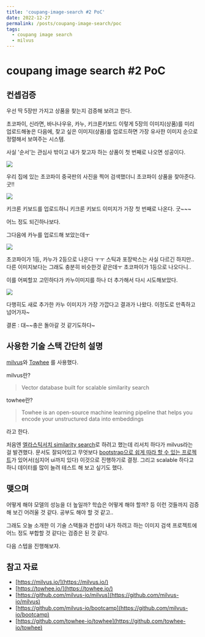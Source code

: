 ```yaml
---
title: 'coupang-image-search #2 PoC'
date: 2022-12-27
permalink: /posts/coupang-image-search/poc
tags:
  - coupang image search
  - milvus
---
```


# coupang image search #2 PoC

## 컨셉검증

우선 딱 5장만 가지고 상품을 찾는지 검증해 보려고 한다.

초코파이, 신라면, 바나나우유, 카누, 키크론키보드
이렇게 5장의 이미지(상품)를 미리 업로드해놓은 다음에, 찾고 싶은 이미지(상품)를 업로드하면 가장 유사한 이미지 순으로 정렬해서 보여주는 시스템. 

사실 '순서'는 관심사 밖이고 내가 찾고자 하는 상품이 첫 번째로 나오면 성공이다. 

![](/assets/2022-12-26-22-50-21.png)

우리 집에 있는 초코파이 중국판의 사진을 찍어 검색했더니 초코파이 상품을 찾아준다. 굿!!

![](/assets/2022-12-26-22-47-05.png)

키크론 키보드를 업로드하니 키크론 키보드 이미지가 가장 첫 번째로 나온다. 굿~~~

어느 정도 되긴하나보다.

그다음에 카누를 업로드해 보았는데ㅜ

![](/assets/2022-12-26-22-48-23.png)

초코파이가 1등, 카누가 2등으로 나온다 ㅜㅜ 스틱과 포장박스는 사실 다르긴 하지만.. 다른 이미지보다는 그래도 충분히 비슷한것 같은데ㅜ 초코파이가 1등으로 나오다니..

이를 어찌할꼬 고민하다가 카누이미지를 하나 더 추가해서 다시 시도해보았다. 

![](/assets/2022-12-26-22-54-08.png)

다행히도 새로 추가한 카누 이미지가 가장 가깝다고 결과가 나왔다.
이정도로 만족하고 넘어가자~

결론 : 대~~충은 돌아갈 것 같기도하다~

## 사용한 기술 스택 간단히 설명

[milvus](https://milvus.io/)와 [Towhee](https://towhee.io/) 를 사용했다.  

milvus란?  
> Vector database built for scalable similarity search  

towhee란?
> Towhee is an open-source machine learning pipeline that helps you encode your unstructured data into embeddings

라고 한다.

처음엔 [엘라스틱서치 similarity search](https://www.elastic.co/kr/what-is/vector-search)로 하려고 했는데 리서치 하다가 milvus라는 걸 발견했다. 문서도 잘되어있고 무엇보다 [bootstrap으로 쉽게 따라 할 수 있는 프로젝트](https://github.com/milvus-io/bootcamp/tree/master/solutions/image/reverse_image_search/quick_deploy)가 있어서(심지어 ui까지 있다) 이것으로 진행하기로 결정.
그리고 scalable 하다고 하니 데이터를 많이 늘려 테스트 해 보고 싶기도 했다.

## 맺으며

어떻게 해야 모델의 성능을 더 높일까? 학습은 어떻게 해야 할까? 등 이런 것들까지 검증해 보긴 어려울 것 같다. 공부도 해야 할 것 같고.. 

그래도 오늘 소개한 이 기술 스택들과 컨셉이 내가 하려고 하는 이미지 검색 프로젝트에 어느 정도 부합할 것 같다는 검증은 된 것 같다.

다음 스텝을 진행해보자.


## 참고 자료

- [https://milvus.io/](https://milvus.io/)
- [https://towhee.io/](https://towhee.io/)
- [https://github.com/milvus-io/milvus](https://github.com/milvus-io/milvus)
- [https://github.com/milvus-io/bootcamp](https://github.com/milvus-io/bootcamp)
- [https://github.com/towhee-io/towhee](https://github.com/towhee-io/towhee)